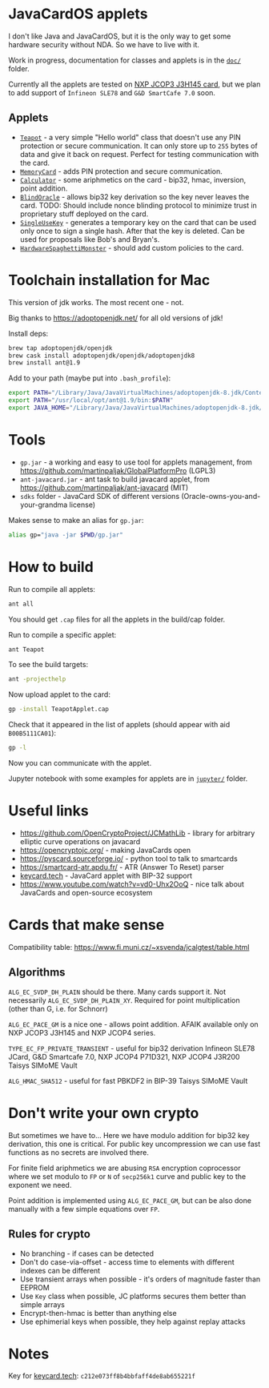# JavaCardOS applets

I don't like Java and JavaCardOS, but it is the only way to get some hardware security without NDA. So we have to live with it.

Work in progress, documentation for classes and applets is in the [`doc/`](./doc) folder.

Currently all the applets are tested on [NXP JCOP3 J3H145 card](https://www.smartcardfocus.com/shop/ilp/id~879/nxp-j3h145-dual-interface-java-card-144k/p/index.shtml), but we plan to add support of `Infineon SLE78` and `G&D SmartCafe 7.0` soon.

## Applets

- [`Teapot`](./doc/Teapot.md) - a very simple "Hello world" class that doesn't use any PIN protection or secure communication. It can only store up to `255` bytes of data and give it back on request. Perfect for testing communication with the card.
- [`MemoryCard`](./doc/MemoryCard.md) - adds PIN protection and secure communication.
- [`Calculator`](./doc/Calculator.md) - some ariphmetics on the card - bip32, hmac, inversion, point addition.
- [`BlindOracle`](./doc/BlindOracle.md) - allows bip32 key derivation so the key never leaves the card. TODO: Should include nonce blinding protocol to minimize trust in proprietary stuff deployed on the card.
- [`SingleUseKey`](./doc/SingleUseKey.md) - generates a temporary key on the card that can be used only once to sign a single hash. After that the key is deleted. Can be used for proposals like Bob's and Bryan's.
- [`HardwareSpaghettiMonster`](./doc/HardwareSpaghettiMonster.md) - should add custom policies to the card.

# Toolchain installation for Mac

This version of jdk works. The most recent one - not.

Big thanks to https://adoptopenjdk.net/ for all old versions of jdk!

Install deps:

```sh
brew tap adoptopenjdk/openjdk
brew cask install adoptopenjdk/openjdk/adoptopenjdk8
brew install ant@1.9
```

Add to your path (maybe put into `.bash_profile`):

```sh
export PATH="/Library/Java/JavaVirtualMachines/adoptopenjdk-8.jdk/Contents/Home/bin/:$PATH"
export PATH="/usr/local/opt/ant@1.9/bin:$PATH"
export JAVA_HOME="/Library/Java/JavaVirtualMachines/adoptopenjdk-8.jdk/Contents/Home"
```

# Tools

- `gp.jar` - a working and easy to use tool for applets management, from https://github.com/martinpaljak/GlobalPlatformPro (LGPL3)
- `ant-javacard.jar` - ant task to build javacard applet, from https://github.com/martinpaljak/ant-javacard (MIT)
- `sdks` folder - JavaCard SDK of different versions (Oracle-owns-you-and-your-grandma license)

Makes sense to make an alias for `gp.jar`:

```sh
alias gp="java -jar $PWD/gp.jar"
```

# How to build

Run to compile all applets:

```sh
ant all
```

You should get `.cap` files for all the applets in the build/cap folder.

Run to compile a specific applet:

```sh
ant Teapot
```

To see the build targets:

```sh
ant -projecthelp
```

Now upload applet to the card:

```sh
gp -install TeapotApplet.cap
```

Check that it appeared in the list of applets (should appear with aid `B00B5111CA01`):

```sh
gp -l
```

Now you can communicate with the applet.

Jupyter notebook with some examples for applets are in [`jupyter/`](jupyter/) folder.

# Useful links

- https://github.com/OpenCryptoProject/JCMathLib - library for arbitrary elliptic curve operations on javacard
- https://opencryptojc.org/ - making JavaCards open
- https://pyscard.sourceforge.io/ - python tool to talk to smartcards
- https://smartcard-atr.apdu.fr/ - ATR (Answer To Reset) parser
- [keycard.tech](https://keycard.tech/) - JavaCard applet with BIP-32 support
- https://www.youtube.com/watch?v=vd0-Uhx2OoQ - nice talk about JavaCards and open-source ecosystem

# Cards that make sense

Compatibility table: https://www.fi.muni.cz/~xsvenda/jcalgtest/table.html

## Algorithms

`ALG_EC_SVDP_DH_PLAIN` should be there. Many cards support it. Not necessarily `ALG_EC_SVDP_DH_PLAIN_XY`. Required for point multiplication (other than G, i.e. for Schnorr)

`ALG_EC_PACE_GM` is a nice one - allows point addition. AFAIK available only on NXP JCOP3 J3H145 and NXP JCOP4 series.

`TYPE_EC_FP_PRIVATE_TRANSIENT` - useful for bip32 derivation
Infineon SLE78 JCard, G&D Smartcafe 7.0, NXP JCOP4 P71D321, NXP JCOP4 J3R200
Taisys SIMoME Vault

`ALG_HMAC_SHA512` - useful for fast PBKDF2 in BIP-39
Taisys SIMoME Vault

# Don't write your own crypto

But sometimes we have to... 
Here we have modulo addition for bip32 key derivation, this one is critical.
For public key uncompression we can use fast functions as no secrets are involved there.

For finite field ariphmetics we are abusing `RSA` encryption coprocessor where we set modulo to `FP` or `N` of `secp256k1` curve and public key to the exponent we need.

Point addition is implemented using `ALG_EC_PACE_GM`, but can be also done manually with a few simple equations over `FP`.

## Rules for crypto

- No branching - if cases can be detected
- Don't do case-via-offset - access time to elements with different indexes can be different
- Use transient arrays when possible - it's orders of magnitude faster than EEPROM
- Use `Key` class when possible, JC platforms secures them better than simple arrays
- Encrypt-then-hmac is better than anything else
- Use ephimerial keys when possible, they help against replay attacks

# Notes

Key for [keycard.tech](https://keycard.tech/): `c212e073ff8b4bbfaff4de8ab655221f`
